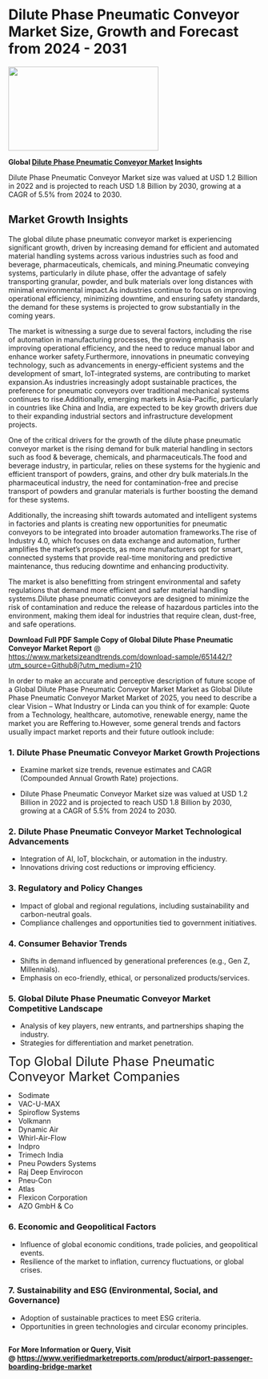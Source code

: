 <H1>Dilute Phase Pneumatic Conveyor Market Size, Growth and Forecast from 2024 - 2031</H1><img class="aligncenter size-medium wp-image-584254" src="https://thirdeyenews.in/wp-content/uploads/2024/09/Global-Market-Research-300x168.jpeg" alt="" width="300" height="168" /><p><strong>Global&nbsp;<a href="https://www.marketsizeandtrends.com/download-sample/651442/?utm_source=Github8j?utm_medium=210">Dilute Phase Pneumatic Conveyor Market</a> Insights</strong></p><p>Dilute Phase Pneumatic Conveyor Market size was valued at USD 1.2 Billion in 2022 and is projected to reach USD 1.8 Billion by 2030, growing at a CAGR of 5.5% from 2024 to 2030.</p><p><h2>Market Growth Insights</h2> <p>The global dilute phase pneumatic conveyor market is experiencing significant growth, driven by increasing demand for efficient and automated material handling systems across various industries such as food and beverage, pharmaceuticals, chemicals, and mining.Pneumatic conveying systems, particularly in dilute phase, offer the advantage of safely transporting granular, powder, and bulk materials over long distances with minimal environmental impact.As industries continue to focus on improving operational efficiency, minimizing downtime, and ensuring safety standards, the demand for these systems is projected to grow substantially in the coming years.</p> <p>The market is witnessing a surge due to several factors, including the rise of automation in manufacturing processes, the growing emphasis on improving operational efficiency, and the need to reduce manual labor and enhance worker safety.Furthermore, innovations in pneumatic conveying technology, such as advancements in energy-efficient systems and the development of smart, IoT-integrated systems, are contributing to market expansion.As industries increasingly adopt sustainable practices, the preference for pneumatic conveyors over traditional mechanical systems continues to rise.Additionally, emerging markets in Asia-Pacific, particularly in countries like China and India, are expected to be key growth drivers due to their expanding industrial sectors and infrastructure development projects.</p> <p>One of the critical drivers for the growth of the dilute phase pneumatic conveyor market is the rising demand for bulk material handling in sectors such as food & beverage, chemicals, and pharmaceuticals.The food and beverage industry, in particular, relies on these systems for the hygienic and efficient transport of powders, grains, and other dry bulk materials.In the pharmaceutical industry, the need for contamination-free and precise transport of powders and granular materials is further boosting the demand for these systems.</p> <p>Additionally, the increasing shift towards automated and intelligent systems in factories and plants is creating new opportunities for pneumatic conveyors to be integrated into broader automation frameworks.The rise of Industry 4.0, which focuses on data exchange and automation, further amplifies the market’s prospects, as more manufacturers opt for smart, connected systems that provide real-time monitoring and predictive maintenance, thus reducing downtime and enhancing productivity.</p> <p>The market is also benefitting from stringent environmental and safety regulations that demand more efficient and safer material handling systems.Dilute phase pneumatic conveyors are designed to minimize the risk of contamination and reduce the release of hazardous particles into the environment, making them ideal for industries that require clean, dust-free, and safe operations.</p> <p><span class=""><strong>Download Full PDF Sample Copy of Global Dilute Phase Pneumatic Conveyor Market Report</strong> @ <a href="https://www.marketsizeandtrends.com/download-sample/651442/?utm_source=Github8j?utm_medium=210" target="_blank">https://www.marketsizeandtrends.com/download-sample/651442/?utm_source=Github8j?utm_medium=210</a></span></p><p>In order to make an accurate and perceptive description of future scope of a Global&nbsp;Dilute Phase Pneumatic Conveyor Market Market as Global&nbsp;Dilute Phase Pneumatic Conveyor Market Market of 2025, you need to describe a clear Vision &ndash; What Industry or Linda can you think of for example: Quote from a Technology, healthcare, automotive, renewable energy, name the market you are Reffering to.However, some general trends and factors usually impact market reports and their future outlook include:</p><h3>1.&nbsp;<strong>Dilute Phase Pneumatic Conveyor Market Growth Projections</strong></h3><ul><li>Examine market size trends, revenue estimates and CAGR (Compounded Annual Growth Rate) projections.</li><li><p>Dilute Phase Pneumatic Conveyor Market size was valued at USD 1.2 Billion in 2022 and is projected to reach USD 1.8 Billion by 2030, growing at a CAGR of 5.5% from 2024 to 2030.</p></li></ul><h3>2.&nbsp;<strong>Dilute Phase Pneumatic Conveyor Market Technological Advancements</strong></h3><ul><li>Integration of AI, IoT, blockchain, or automation in the industry.</li><li>Innovations driving cost reductions or improving efficiency.</li></ul><h3>3.&nbsp;<strong>Regulatory and Policy Changes</strong></h3><ul><li>Impact of global and regional regulations, including sustainability and carbon-neutral goals.</li><li>Compliance challenges and opportunities tied to government initiatives.</li></ul><h3>4.&nbsp;<strong>Consumer Behavior Trends</strong></h3><ul><li>Shifts in demand influenced by generational preferences (e.g., Gen Z, Millennials).</li><li>Emphasis on eco-friendly, ethical, or personalized products/services.</li></ul><h3>5.&nbsp;<strong>Global Dilute Phase Pneumatic Conveyor Market Competitive Landscape</strong></h3><ul><li>Analysis of key players, new entrants, and partnerships shaping the industry.</li><li>Strategies for differentiation and market penetration.</li></ul><p data-pm-slice="1 1 []"><span style="color: inherit; font-family: inherit; font-size: 25px;">Top Global Dilute Phase Pneumatic Conveyor Market Companies</span></p><div class="" data-test-id=""><p><li>Sodimate</li><li> VAC-U-MAX</li><li> Spiroflow Systems</li><li> Volkmann</li><li> Dynamic Air</li><li> Whirl-Air-Flow</li><li> Indpro</li><li> Trimech India</li><li> Pneu Powders Systems</li><li> Raj Deep Envirocon</li><li> Pneu-Con</li><li> Atlas</li><li> Flexicon Corporation</li><li> AZO GmbH & Co</li></p></div><h3>6.&nbsp;<strong>Economic and Geopolitical Factors</strong></h3><ul><li>Influence of global economic conditions, trade policies, and geopolitical events.</li><li>Resilience of the market to inflation, currency fluctuations, or global crises.</li></ul><h3>7.&nbsp;<strong>Sustainability and ESG (Environmental, Social, and Governance)</strong></h3><ul><li>Adoption of sustainable practices to meet ESG criteria.</li><li>Opportunities in green technologies and circular economy principles.</li></ul><h2><strong style="font-size: 14px;">For More Information or Query, Visit @&nbsp;</strong><a style="background-color: #ffffff; font-size: 14px;" href="https://www.marketsizeandtrends.com/report/dilute-phase-pneumatic-conveyor-market/" target="_blank">https://www.verifiedmarketreports.com/product/airport-passenger-boarding-bridge-market</a></h2>